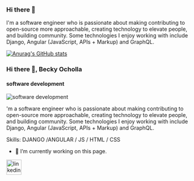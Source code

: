 ### Hi there 👋

I'm a software engineer who is passionate about making contributing to open-source more approachable, creating technology to elevate people, and building community. Some technologies I enjoy working with include Django, Angular (JavaScript, APIs + Markup) and GraphQL.


[![Anurag's GitHub stats](https://github-readme-stats.vercel.app/api?username=BECKY-OCHOLLA)](https://github.com/anuraghazra/github-readme-stats)


### Hi there 👋, Becky Ocholla
#### software development
![software development](https://BECKY-OCHOLLA.github.io/github-profile-readme-generator/images/banner.png)

'm a software engineer who is passionate about making contributing to open-source more approachable, creating technology to elevate people, and building community. Some technologies I enjoy working with include Django, Angular (JavaScript, APIs + Markup) and GraphQL.

Skills: DJANGO /ANGULAR / JS / HTML / CSS

- 🔭 I’m currently working on this page. 


[<img src='https://cdn.jsdelivr.net/npm/simple-icons@3.0.1/icons/linkedin.svg' alt='linkedin' height='40'>](https://www.linkedin.com/in/https://www.linkedin.com/in/becky-night-ocholla//)  


